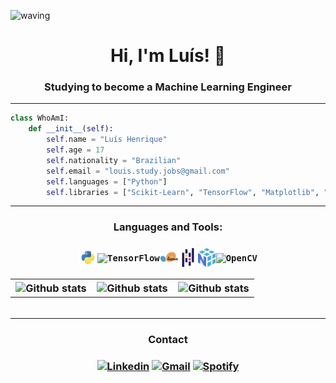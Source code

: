  ![waving](https://capsule-render.vercel.app/api?type=waving&height=200&text=Luís%20Henrique&fontAlignY=40&color=0:00c8ff,100:1467ff,ffcff&fontColor=fff)

<h1 align="center">Hi, I'm Luís! 👋</h1>
<h3 align="center">Studying to become a Machine Learning Engineer</h3>

----

```python
class WhoAmI:
    def __init__(self):
        self.name = "Luís Henrique"
        self.age = 17
        self.nationality = "Brazilian"
        self.email = "louis.study.jobs@gmail.com"
        self.languages = ["Python"]
        self.libraries = ["Scikit-Learn", "TensorFlow", "Matplotlib", "Seaborn", "Pandas", "NumPy", "SpaCy", "OpenCV", "SciPy"]
```
----
  
<h3 align="center">Languages and Tools:<h3/>
<div align="center" style="display: flex; flex-wrap: wrap; justify-content: center; align-items: center;">
<code><img
    height="30"
    src="https://raw.githubusercontent.com/github/explore/80688e429a7d4ef2fca1e82350fe8e3517d3494d/topics/python/python.png"
    alt="Python"/></code>
<code><img
    height="30"
    src="https://www.vectorlogo.zone/logos/tensorflow/tensorflow-icon.svg"
    alt="TensorFlow"/></code>
<code><img
    height="30"
    src="https://raw.githubusercontent.com/github/explore/80688e429a7d4ef2fca1e82350fe8e3517d3494d/topics/scikit-learn/scikit-learn.png"
    alt="Scikit-Learn"/></code>
<code><img
    height="30"
    src="https://raw.githubusercontent.com/devicons/devicon/2ae2a900d2f041da66e950e4d48052658d850630/icons/pandas/pandas-original.svg"
    alt="Pandas"/></code>
 <code><img
    height="30"
    src="https://raw.githubusercontent.com/devicons/devicon/2ae2a900d2f041da66e950e4d48052658d850630/icons/numpy/numpy-original.svg"
    alt="Pandas"/></code>
<code><img
    height="30"
    src="https://www.vectorlogo.zone/logos/opencv/opencv-icon.svg"
    alt="OpenCV"/></code>

----

<table>
    <tr>
        <td align="center">
            <img
                align="center"
                src="https://github-readme-stats.vercel.app/api/top-langs?username=louuispy&show_icons=true&locale=en&layout=compact&theme=github_dark_dimmed"
                alt="Github stats"
            />
        </td>
        <td align="center">
            <img
                align="center"
                src="https://github-readme-stats.vercel.app/api?username=louuispya&show_icons=true&locale=en&theme=github_dark_dimmed" alt="Github stats"
            />
        </td>
        <td align="center">
            <img
                align="center"
                src="https://github-readme-streak-stats.herokuapp.com/?user=louuispy&theme=github_dark_dimmed"
                alt="Github stats"
            />
        </td>
    </tr>
</table>

 
</div>

----

<h3 align="center">Contact<h3>
<div align="center">

[![Linkedin](https://img.shields.io/badge/LinkedIn-0077B5?style=for-the-badge&logo=linkedin&logoColor=white
)](https://www.linkedin.com/in/luishenrique-ia/)
[![Gmail](https://img.shields.io/badge/Gmail-D14836?style=for-the-badge&logo=gmail&logoColor=white
)](mailto:louis.study.jobs.t.2018@gmail.com)
[![Spotify](https://img.shields.io/badge/Spotify-1ED760?&style=for-the-badge&logo=spotify&logoColor=white
)](https://open.spotify.com/user/317bcbkfok4hrzsp4zp4lg2yhi4y?si=4fc386b3717d4469)

</div>
